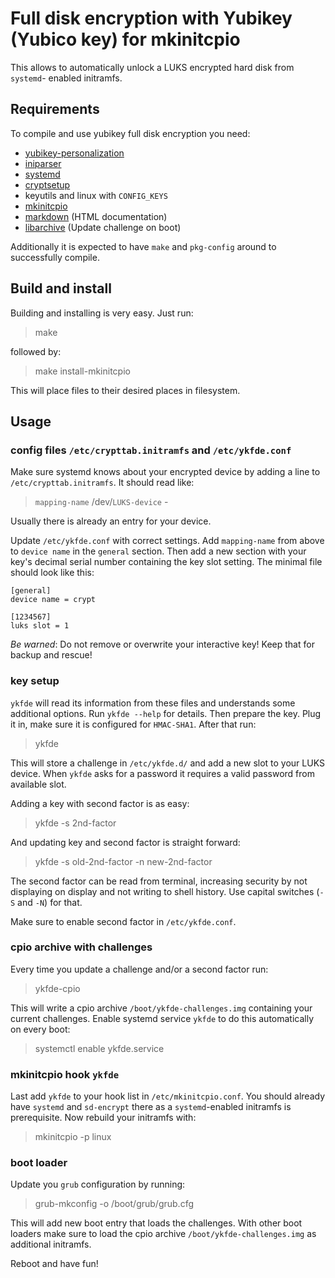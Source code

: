 Full disk encryption with Yubikey (Yubico key) for mkinitcpio
=============================================================

This allows to automatically unlock a LUKS encrypted hard disk from `systemd`-
enabled initramfs.

Requirements
------------

To compile and use yubikey full disk encryption you need:

* [yubikey-personalization](https://github.com/Yubico/yubikey-personalization)
* [iniparser](http://ndevilla.free.fr/iniparser/)
* [systemd](http://www.freedesktop.org/wiki/Software/systemd/)
* [cryptsetup](http://code.google.com/p/cryptsetup/)
* keyutils and linux with `CONFIG_KEYS`
* [mkinitcpio](https://projects.archlinux.org/mkinitcpio.git/)
* [markdown](http://daringfireball.net/projects/markdown/) (HTML documentation)
* [libarchive](http://www.libarchive.org/) (Update challenge on boot)

Additionally it is expected to have `make` and `pkg-config` around to
successfully compile.

Build and install
-----------------

Building and installing is very easy. Just run:

> make

followed by:

> make install-mkinitcpio

This will place files to their desired places in filesystem.

Usage
-----

### config files `/etc/crypttab.initramfs` and `/etc/ykfde.conf`

Make sure systemd knows about your encrypted device by
adding a line to `/etc/crypttab.initramfs`. It should read like:

> `mapping-name` /dev/`LUKS-device` -

Usually there is already an entry for your device.

Update `/etc/ykfde.conf` with correct settings. Add `mapping-name` from
above to `device name` in the `general` section. Then add a new section
with your key's decimal serial number containing the key slot setting.
The minimal file should look like this:

    [general]
    device name = crypt

    [1234567]
    luks slot = 1

*Be warned*: Do not remove or overwrite your interactive key! Keep that
for backup and rescue!

### key setup

`ykfde` will read its information from these files and understands some
additional options. Run `ykfde --help` for details. Then prepare
the key. Plug it in, make sure it is configured for `HMAC-SHA1`.
After that run:

> ykfde

This will store a challenge in `/etc/ykfde.d/` and add a new slot to
your LUKS device. When `ykfde` asks for a password it requires a valid
password from available slot.

Adding a key with second factor is as easy:

> ykfde -s 2nd-factor

And updating key and second factor is straight forward:

> ykfde -s old-2nd-factor -n new-2nd-factor

The second factor can be read from terminal, increasing security by not
displaying on display and not writing to shell history. Use capital
switches (`-S` and `-N`) for that.

Make sure to enable second factor in `/etc/ykfde.conf`.

### cpio archive with challenges

Every time you update a challenge and/or a second factor run:

> ykfde-cpio

This will write a cpio archive `/boot/ykfde-challenges.img` containing
your current challenges. Enable systemd service `ykfde` to do this
automatically on every boot:

> systemctl enable ykfde.service

### mkinitcpio hook `ykfde`

Last add `ykfde` to your hook list in `/etc/mkinitcpio.conf`. You should
already have `systemd` and `sd-encrypt` there as a `systemd`-enabled
initramfs is prerequisite. Now rebuild your initramfs with:

> mkinitcpio -p linux

### boot loader

Update you `grub` configuration by running:

> grub-mkconfig -o /boot/grub/grub.cfg

This will add new boot entry that loads the challenges. With other boot
loaders make sure to load the cpio archive `/boot/ykfde-challenges.img`
as additional initramfs.

Reboot and have fun!

